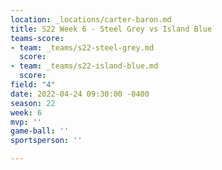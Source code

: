 ```yaml
---
location: _locations/carter-baron.md
title: S22 Week 6 - Steel Grey vs Island Blue
teams-score:
- team: _teams/s22-steel-grey.md
  score: 
- team: _teams/s22-island-blue.md
  score: 
field: "4"
date: 2022-04-24 09:30:00 -0400
season: 22
week: 6
mvp: ''
game-ball: ''
sportsperson: ''

---
```

